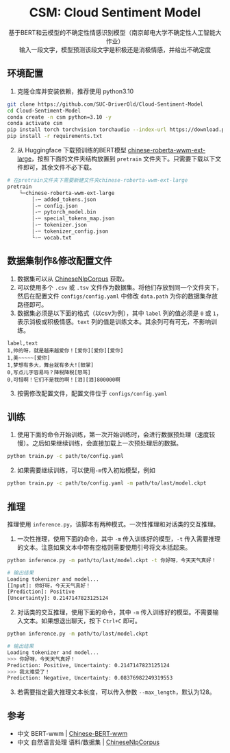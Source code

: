 <div align="center">

# CSM: Cloud Sentiment Model

基于BERT和云模型的不确定性情感识别模型（南京邮电大学不确定性人工智能大作业）<br>
输入一段文字，模型预测该段文字是积极还是消极情感，并给出不确定度

</div>

## 环境配置

1. 克隆仓库并安装依赖，推荐使用 python3.10

```bash
git clone https://github.com/SUC-DriverOld/Cloud-Sentiment-Model
cd Cloud-Sentiment-Model
conda create -n csm python=3.10 -y
conda activate csm
pip install torch torchvision torchaudio --index-url https://download.pytorch.org/whl/cu126
pip install -r requirements.txt
```

2. 从 Huggingface 下载预训练的BERT模型 [chinese-roberta-wwm-ext-large](https://huggingface.co/hfl/chinese-roberta-wwm-ext-large/tree/main)，按照下面的文件夹结构放置到 `pretrain` 文件夹下。只需要下载以下文件即可，其余文件不必下载。

```bash
# 在pretrain文件夹下需要新建文件夹chinese-roberta-wwm-ext-large
pretrain
    └─chinese-roberta-wwm-ext-large
        │-─ added_tokens.json
        │-─ config.json
        │-─ pytorch_model.bin
        │-─ special_tokens_map.json
        │-─ tokenizer.json
        │-─ tokenizer_config.json
        └-─ vocab.txt
```

## 数据集制作&修改配置文件

1. 数据集可以从 [ChineseNlpCorpus](https://github.com/SophonPlus/ChineseNlpCorpus) 获取。
2. 可以使用多个 `.csv` 或 `.tsv` 文件作为数据集。将他们存放到同一个文件夹下，然后在配置文件 `configs/config.yaml` 中修改 `data.path` 为你的数据集存放路径即可。
3. 数据集必须是以下面的格式（以csv为例），其中 `label` 列的值必须是 `0` 或 `1`，表示消极或积极情感。`text` 列的值是训练文本。其余列可有可无，不影响训练。

```csv
label,text
1,帅的呀，就是越来越爱你！[爱你][爱你][爱你]
1,美~~~~~[爱你]
1,梦想有多大，舞台就有多大![鼓掌]
0,写点儿字容易吗？降税降税[怒骂]
0,可惜啊！它们不是我的啊！[泪][泪]800000啊
```

3. 按需修改配置文件，配置文件位于 `configs/config.yaml`

## 训练

1. 使用下面的命令开始训练，第一次开始训练时，会进行数据预处理（速度较慢）。之后如果继续训练，会直接加载上一次预处理后的数据。

```bash
python train.py -c path/to/config.yaml
```

2. 如果需要继续训练，可以使用`-m`传入初始模型，例如

```bash
python train.py -c path/to/config.yaml -m path/to/last/model.ckpt
```

## 推理

推理使用 `inference.py`，该脚本有两种模式。一次性推理和对话类的交互推理。

1. 一次性推理，使用下面的命令，其中 `-m` 传入训练好的模型，`-t` 传入需要推理的文本。注意如果文本中带有空格则需要使用引号将文本括起来。

```bash
python inference.py -m path/to/last/model.ckpt -t 你好呀，今天天气真好！

# 输出结果
Loading tokenizer and model...
[Input]: 你好呀，今天天气真好！
[Prediction]: Positive
[Uncertainty]: 0.2147147823125124
```

2. 对话类的交互推理，使用下面的命令，其中 `-m` 传入训练好的模型。不需要输入文本。如果想退出聊天，按下 `Ctrl+C` 即可。

```bash
python inference.py -m path/to/last/model.ckpt

# 输出结果
Loading tokenizer and model...
>>> 你好呀，今天天气真好！
Prediction: Positive, Uncertainty: 0.2147147823125124
>>> 我太难受了！          
Prediction: Negative, Uncertainty: 0.08376982249319553
```

3. 若需要指定最大推理文本长度，可以传入参数 `--max_length`，默认为128。

## 参考

- 中文 BERT-wwm | [Chinese-BERT-wwm](https://github.com/ymcui/Chinese-BERT-wwm)
- 中文 自然语言处理 语料/数据集 | [ChineseNlpCorpus](https://github.com/SophonPlus/ChineseNlpCorpus)
